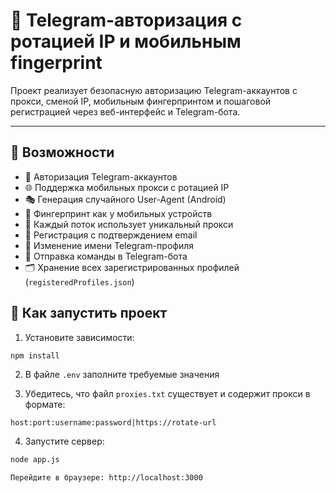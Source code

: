 # 🚀 Telegram-авторизация с ротацией IP и мобильным fingerprint

Проект реализует безопасную авторизацию Telegram-аккаунтов с прокси, сменой IP, мобильным фингерпринтом и пошаговой регистрацией через веб-интерфейс и Telegram-бота.

---

## 📌 Возможности

- 🔐 Авторизация Telegram-аккаунтов
- 🌐 Поддержка мобильных прокси с ротацией IP
- 🎭 Генерация случайного User-Agent (Android)
- 📱 Фингерпринт как у мобильных устройств
- 🔁 Каждый поток использует уникальный прокси
- 💌 Регистрация с подтверждением email
- 📝 Изменение имени Telegram-профиля
- 🤖 Отправка команды в Telegram-бота
- 🗂 Хранение всех зарегистрированных профилей (`registeredProfiles.json`)



## 🚀 Как запустить проект

1. Установите зависимости:

```bash
npm install
```

2. В файле `.env` заполните требуемые значения

3. Убедитесь, что файл `proxies.txt` существует и содержит прокси в формате:

```
host:port:username:password|https://rotate-url
```

4. Запустите сервер:

```bash
node app.js
```

```
Перейдите в браузере: http://localhost:3000
```


